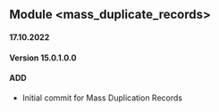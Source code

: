 ## Module <mass_duplicate_records>

#### 17.10.2022
#### Version 15.0.1.0.0
#### ADD
- Initial commit for Mass Duplication Records
